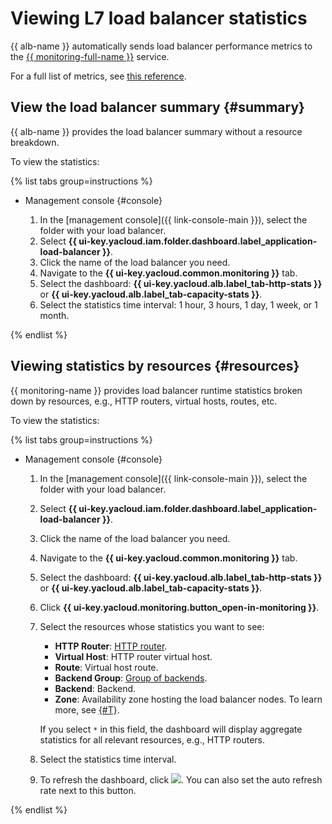 # Viewing L7 load balancer statistics

{{ alb-name }} automatically sends load balancer performance metrics to the [{{ monitoring-full-name }}](../../monitoring/) service.

For a full list of metrics, see [this reference](../metrics.md).

## View the load balancer summary {#summary}

{{ alb-name }} provides the load balancer summary without a resource breakdown.

To view the statistics:

{% list tabs group=instructions %}

- Management console {#console}

  1. In the [management console]({{ link-console-main }}), select the folder with your load balancer.
  1. Select **{{ ui-key.yacloud.iam.folder.dashboard.label_application-load-balancer }}**.
  1. Click the name of the load balancer you need.
  1. Navigate to the **{{ ui-key.yacloud.common.monitoring }}** tab.
  1. Select the dashboard: **{{ ui-key.yacloud.alb.label_tab-http-stats }}** or **{{ ui-key.yacloud.alb.label_tab-capacity-stats }}**.
  1. Select the statistics time interval: 1 hour, 3 hours, 1 day, 1 week, or 1 month.

{% endlist %}

## Viewing statistics by resources {#resources}

{{ monitoring-name }} provides load balancer runtime statistics broken down by resources, e.g., HTTP routers, virtual hosts, routes, etc.

To view the statistics:

{% list tabs group=instructions %}

- Management console {#console}

  1. In the [management console]({{ link-console-main }}), select the folder with your load balancer.
  1. Select **{{ ui-key.yacloud.iam.folder.dashboard.label_application-load-balancer }}**.
  1. Click the name of the load balancer you need.
  1. Navigate to the **{{ ui-key.yacloud.common.monitoring }}** tab.
  1. Select the dashboard: **{{ ui-key.yacloud.alb.label_tab-http-stats }}** or **{{ ui-key.yacloud.alb.label_tab-capacity-stats }}**.
  1. Click **{{ ui-key.yacloud.monitoring.button_open-in-monitoring }}**.
  1. Select the resources whose statistics you want to see:

     * **HTTP Router**: [HTTP router](../concepts/http-router.md).
     * **Virtual Host**: HTTP router virtual host.
     * **Route**: Virtual host route.
     * **Backend Group**: [Group of backends](../concepts/backend-group.md).
     * **Backend**: Backend.
     * **Zone**: Availability zone hosting the load balancer nodes. To learn more, see [{#T}](../concepts/application-load-balancer.md#lb-location).

     If you select `*` in this field, the dashboard will display aggregate statistics for all relevant resources, e.g., HTTP routers.

  1. Select the statistics time interval.
  1. To refresh the dashboard, click ![](../../_assets/console-icons/arrows-rotate-right.svg). You can also set the auto refresh rate next to this button.

{% endlist %}
